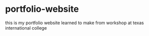 # portfolio-website
this is my portfolio website learned to make from workshop at texas international college
